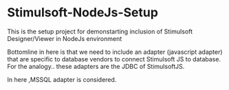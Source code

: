# Stimulsoft-NodeJs-Setup
This is the setup project for demonstarting inclusion of Stimulsoft Designer/Viewer in NodeJs environment


Bottomline in here is that we need to include an adapter (javascript adapter) that are specific to database vendors to 
connect Stimulsoft JS to database.
For the analogy.. these adapters are the JDBC of StimulsoftJS.

In here ,MSSQL adapter is considered.
